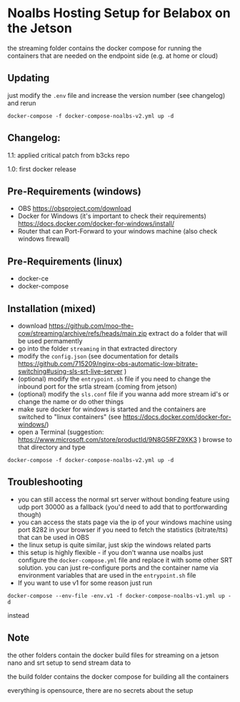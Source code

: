 # Noalbs Hosting Setup for Belabox on the Jetson
the streaming folder contains the docker compose for running the containers that are needed on the endpoint side (e.g. at home or cloud)

## Updating
just modify the `.env` file and increase the version number (see changelog)
and rerun
```
docker-compose -f docker-compose-noalbs-v2.yml up -d
```

## Changelog:
1.1: applied critical patch from b3cks repo

1.0: first docker release

## Pre-Requirements (windows)
+ OBS https://obsproject.com/download
+ Docker for Windows (it's important to check their requirements) https://docs.docker.com/docker-for-windows/install/
+ Router that can Port-Forward to your windows machine (also check windows firewall)


## Pre-Requirements (linux)
+ docker-ce
+ docker-compose

## Installation (mixed)
+ download https://github.com/moo-the-cow/streaming/archive/refs/heads/main.zip extract do a folder that will be used permamently
+ go into the folder `streaming` in that extracted directory
+ modify the `config.json` (see documentation for details https://github.com/715209/nginx-obs-automatic-low-bitrate-switching#using-sls-srt-live-server )
+ (optional) modify the `entrypoint.sh` file if you need to change the inbound port for the srtla stream (coming from jetson)
+ (optional) modify the `sls.conf` file if you wanna add more stream id's or change the name or do other things
+ make sure docker for windows is started and the containers are switched to "linux containers" (see https://docs.docker.com/docker-for-windows/)
+ open a Terminal (suggestion: https://www.microsoft.com/store/productId/9N8G5RFZ9XK3 ) browse to that directory and type
```
docker-compose -f docker-compose-noalbs-v2.yml up -d
```

## Troubleshooting
+ you can still access the normal srt server without bonding feature using udp port 30000 as a fallback (you'd need to add that to portforwarding though)
+ you can access the stats page via the ip of your windows machine using port 8282 in your browser if you need to fetch the statistics (bitrate/tts) that can be used in OBS
+ the linux setup is quite similar, just skip the windows related parts
+ this setup is highly flexible - if you don't wanna use noalbs just configure the `docker-compose.yml` file and replace it with some other SRT solution. you can just re-configure ports and the container name via environment variables that are used in the `entrypoint.sh` file
+ If you want to use v1 for some reason just run
```
docker-compose --env-file -env.v1 -f docker-compose-noalbs-v1.yml up -d
```
instead

## Note
the other folders contain the docker build files for streaming on a jetson nano and srt setup to send stream data to

the build folder contains the docker compose for building all the containers

everything is opensource, there are no secrets about the setup
